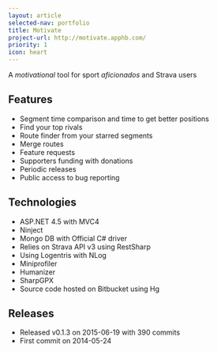 ```yaml
---
layout: article
selected-nav: portfolio
title: Motivate
project-url: http://motivate.apphb.com/
priority: 1
icon: heart
---
```


A *motivational* tool for sport *aficionados* and Strava users

Features
--------

* Segment time comparison and time to get better positions
* Find your top rivals
* Route finder from your starred segments
* Merge routes
* Feature requests
* Supporters funding with donations
* Periodic releases
* Public access to bug reporting


Technologies
------------

* ASP.NET 4.5 with MVC4
* Ninject
* Mongo DB with Official C# driver
* Relies on Strava API v3 using RestSharp
* Using Logentris with NLog
* Miniprofiler
* Humanizer
* SharpGPX
* Source code hosted on Bitbucket using Hg

Releases
--------

* Released v0.1.3 on 2015-06-19 with 390 commits
* First commit on 2014-05-24